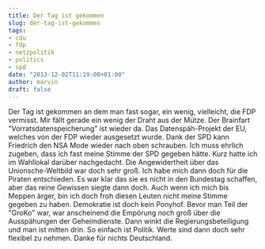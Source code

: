 ```yaml
---
title: Der Tag ist gekommen
slug: der-tag-ist-gekommen
tags:
- cdu
- fdp
- netzpolitik
- politics
- spd
date: "2013-12-02T11:19:00+01:00"
author: marvin
draft: false
---
```

Der Tag ist gekommen an dem man fast sogar, ein wenig, vielleicht, die
FDP vermisst. Mir fällt gerade ein wenig der Draht aus der Mütze. Der
Brainfart "Vorratsdatenspeicherung" ist wieder da. Das Datenspäh-Projekt
der EU, welches von der FDP wieder ausgesetzt wurde. Dank der SPD kann
Friedrich den NSA Mode wieder nach oben schrauben. Ich muss ehrlich
zugeben, dass ich fast meine Stimme der SPD gegeben hätte. Kurz hatte
ich im Wahllokal darüber nachgedacht. Die Angewidertheit über das
Unionsche-Weltbild war doch sehr groß. Ich habe mich dann doch für die
Piraten entschieden. Es war klar das sie es nicht in den Bundestag
schaffen, aber das reine Gewissen siegte dann doch. Auch wenn ich mich
bis Meppen ärger, bin ich doch froh diesen Leuten nicht meine Stimme
gegeben zu haben. Demokratie ist doch kein Ponyhof. Bevor man Teil der
"GroKo" war, war anscheinend die Empörung noch groß über die
Ausspähungen der Geheimdienste. Dann winkt die Regierungsbeteiligung und
man ist mitten drin. So einfach ist Politik. Werte sind dann doch sehr
flexibel zu nehmen. Danke für nichts Deutschland.